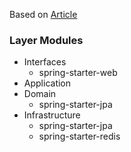 Based on [Article](https://medium.com/riiid-teamblog-kr/gradle%EA%B3%BC-%ED%95%A8%EA%BB%98%ED%95%98%EB%8A%94-backend-layered-architecture-97117b344ba8)

### Layer Modules
- Interfaces
  - spring-starter-web
- Application
- Domain
  - spring-starter-jpa
- Infrastructure
  - spring-starter-jpa
  - spring-starter-redis

